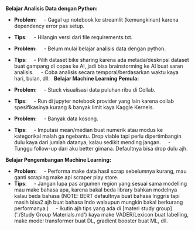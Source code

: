 **Belajar Analisis Data dengan Python:**
- **Problem:**
    - Gagal up notebook ke streamlit (kemungkinan) karena dependency error pas setup.
- **Tips**:
    - Hilangin versi dari file requirements.txt.

- **Problem:**
    - Belum mulai belajar analisis data dengan python.
- **Tips**:
    - Pilih dataset bike sharing karena ada metada/deskripsi dataset buat gampang di copas ke AI, jadi bisa brainstorming ke AI buat saran analisis.
    - Coba analisis secara temporal/berdasarkan waktu kaya hari, bulan, dll.
  
**Belajar Machine Learning Pemula:**
- **Problem:**
    - Stuck visualisasi data puluhan ribu di Collab.
- **Tips**:
    - Run di jupyter notebook provider yang lain karena collab spesifikasinya kurang & banyak limit kaya Kaggle Kernels.
    
- **Problem:**
    - Banyak data kosong.
- **Tips**:
    - Imputasi mean/median buat numerik atau modus ke kategorikal malah ga ngebantu. Drop viable tapi perlu dipertimbangin dulu kaya dari jumlah datanya, kalau sedikit mending jangan. 
    - Tunggu follow-up dari aku better gimana. Defaultnya bisa drop dulu ajh.

**Belajar Pengembangan Machine Learning:**
- **Problem:**
    - Performa make data hasil scrap sebelumnya kurang, mau ganti scraping make api scraper play store.
- **Tips**:
    - Jangan lupa pas argumen region yang sesuai sama modelling mau make bahasa apa, karena bakal beda library bahkan modelnya kalau beda bahasa (NOTE: BERT defaultnya buat bahasa Inggris tapi masih bisa2 ajh buat bahasa Indo walaupun mungkin bakal berkurang performanya.)
    - Ikutin ajh tips yang ada di [materi study group]('./Study Group Materials.md') kaya make VADER/Lexicon buat labelling, make model transformer buat DL, gradient booster buat ML, dll.

